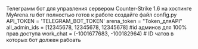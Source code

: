 Телеграмм бот для управления сервером Counter-Strike 1.6 на хостинге MyArena.ru
бот полностью готов к работе 
создайте файл config.py 
API_TOKEN = 'TELEGRAM_BOT_TOKEN'
arena_token = "Token_дляAPI"
all_admin_ids = [12345678, 12345678, 12345678] #id админов для 100% прав доступа
work_chat = (-1001677683, -100182964) # ID чатов в которых бот должен рабоать 
